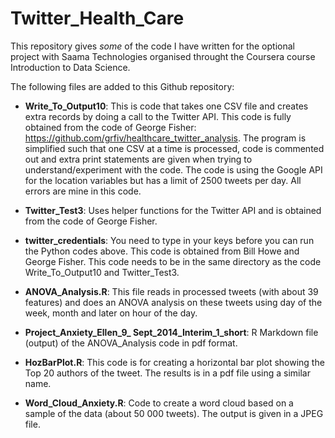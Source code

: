 Twitter_Health_Care
===================

This repository gives *some* of the code I have written for the optional project with Saama Technologies organised throught the Coursera course Introduction to Data Science.

The following files are added to this Github repository:

- **Write_To_Output10**: This is code that takes one CSV file and creates extra records by doing a call to the Twitter API. This code is fully obtained from the code of George Fisher: https://github.com/grfiv/healthcare_twitter_analysis. The program is simplified such that one CSV at a time is processed, code is commented out and extra print statements are given when trying to understand/experiment with the code. The code is using the Google API for the location variables but has a limit of 2500 tweets per day. All errors are mine in this code.

- **Twitter_Test3**: Uses helper functions for the Twitter API and is obtained from the code of George Fisher.

- **twitter_credentials**: You need to type in your keys before you can run the Python codes above. This code is obtained from Bill Howe and George Fisher. This code needs to be in the same directory as the code Write_To_Output10 and Twitter_Test3.

- **ANOVA_Analysis.R**: This file reads in processed tweets (with about 39 features) and does an ANOVA analysis on these tweets using day of the week, month and later on hour of the day.

- **Project_Anxiety_Ellen_9_ Sept_2014_Interim_1_short**: R Markdown file (output) of the ANOVA_Analysis code in pdf format.

- **HozBarPlot.R**: This code is for creating a horizontal bar plot showing the Top 20 authors of the tweet. The results is in a pdf file using a similar name.

- **Word_Cloud_Anxiety.R**: Code to create a word cloud based on a sample of the data (about 50 000 tweets). The output is given in a JPEG file. 

 
